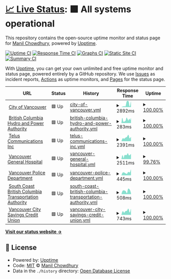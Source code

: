# [📈 Live Status](https://keywordnew.github.io/vancouver-watchtower): <!--live status--> **🟩 All systems operational**

This repository contains the open-source uptime monitor and status page for [Manil Chowdhury](https://manil.xyz), powered by [Upptime](https://github.com/upptime/upptime).

[![Uptime CI](https://github.com/keywordnew/vancouver-watchtower/workflows/Uptime%20CI/badge.svg)](https://github.com/keywordnew/vancouver-watchtower/actions?query=workflow%3A%22Uptime+CI%22)
[![Response Time CI](https://github.com/keywordnew/vancouver-watchtower/workflows/Response%20Time%20CI/badge.svg)](https://github.com/keywordnew/vancouver-watchtower/actions?query=workflow%3A%22Response+Time+CI%22)
[![Graphs CI](https://github.com/keywordnew/vancouver-watchtower/workflows/Graphs%20CI/badge.svg)](https://github.com/keywordnew/vancouver-watchtower/actions?query=workflow%3A%22Graphs+CI%22)
[![Static Site CI](https://github.com/keywordnew/vancouver-watchtower/workflows/Static%20Site%20CI/badge.svg)](https://github.com/keywordnew/vancouver-watchtower/actions?query=workflow%3A%22Static+Site+CI%22)
[![Summary CI](https://github.com/keywordnew/vancouver-watchtower/workflows/Summary%20CI/badge.svg)](https://github.com/keywordnew/vancouver-watchtower/actions?query=workflow%3A%22Summary+CI%22)

With [Upptime](https://upptime.js.org), you can get your own unlimited and free uptime monitor and status page, powered entirely by a GitHub repository. We use [Issues](https://github.com/keywordnew/vancouver-watchtower/issues) as incident reports, [Actions](https://github.com/keywordnew/vancouver-watchtower/actions) as uptime monitors, and [Pages](https://keywordnew.github.io/vancouver-watchtower) for the status page.

<!--start: status pages-->
<!-- This summary is generated by Upptime (https://github.com/upptime/upptime) -->
<!-- Do not edit this manually, your changes will be overwritten -->
<!-- prettier-ignore -->
| URL | Status | History | Response Time | Uptime |
| --- | ------ | ------- | ------------- | ------ |
| <img alt="" src="https://nilspace.xyz/content/images/2023/05/water.png" height="13"> [City of Vancouver](https://vancouver.ca/home-property-development/water-treatment.aspx) | 🟩 Up | [city-of-vancouver.yml](https://github.com/keywordnew/vancouver-watchtower/commits/HEAD/history/city-of-vancouver.yml) | <details><summary><img alt="Response time graph" src="./graphs/city-of-vancouver/response-time-week.png" height="20"> 2892ms</summary><br><a href="https://keywordnew.github.io/vancouver-watchtower/history/city-of-vancouver"><img alt="Response time 561" src="https://img.shields.io/endpoint?url=https%3A%2F%2Fraw.githubusercontent.com%2Fkeywordnew%2Fvancouver-watchtower%2FHEAD%2Fapi%2Fcity-of-vancouver%2Fresponse-time.json"></a><br><a href="https://keywordnew.github.io/vancouver-watchtower/history/city-of-vancouver"><img alt="24-hour response time 4474" src="https://img.shields.io/endpoint?url=https%3A%2F%2Fraw.githubusercontent.com%2Fkeywordnew%2Fvancouver-watchtower%2FHEAD%2Fapi%2Fcity-of-vancouver%2Fresponse-time-day.json"></a><br><a href="https://keywordnew.github.io/vancouver-watchtower/history/city-of-vancouver"><img alt="7-day response time 2892" src="https://img.shields.io/endpoint?url=https%3A%2F%2Fraw.githubusercontent.com%2Fkeywordnew%2Fvancouver-watchtower%2FHEAD%2Fapi%2Fcity-of-vancouver%2Fresponse-time-week.json"></a><br><a href="https://keywordnew.github.io/vancouver-watchtower/history/city-of-vancouver"><img alt="30-day response time 1071" src="https://img.shields.io/endpoint?url=https%3A%2F%2Fraw.githubusercontent.com%2Fkeywordnew%2Fvancouver-watchtower%2FHEAD%2Fapi%2Fcity-of-vancouver%2Fresponse-time-month.json"></a><br><a href="https://keywordnew.github.io/vancouver-watchtower/history/city-of-vancouver"><img alt="1-year response time 558" src="https://img.shields.io/endpoint?url=https%3A%2F%2Fraw.githubusercontent.com%2Fkeywordnew%2Fvancouver-watchtower%2FHEAD%2Fapi%2Fcity-of-vancouver%2Fresponse-time-year.json"></a></details> | <details><summary><a href="https://keywordnew.github.io/vancouver-watchtower/history/city-of-vancouver">100.00%</a></summary><a href="https://keywordnew.github.io/vancouver-watchtower/history/city-of-vancouver"><img alt="All-time uptime 99.45%" src="https://img.shields.io/endpoint?url=https%3A%2F%2Fraw.githubusercontent.com%2Fkeywordnew%2Fvancouver-watchtower%2FHEAD%2Fapi%2Fcity-of-vancouver%2Fuptime.json"></a><br><a href="https://keywordnew.github.io/vancouver-watchtower/history/city-of-vancouver"><img alt="24-hour uptime 100.00%" src="https://img.shields.io/endpoint?url=https%3A%2F%2Fraw.githubusercontent.com%2Fkeywordnew%2Fvancouver-watchtower%2FHEAD%2Fapi%2Fcity-of-vancouver%2Fuptime-day.json"></a><br><a href="https://keywordnew.github.io/vancouver-watchtower/history/city-of-vancouver"><img alt="7-day uptime 100.00%" src="https://img.shields.io/endpoint?url=https%3A%2F%2Fraw.githubusercontent.com%2Fkeywordnew%2Fvancouver-watchtower%2FHEAD%2Fapi%2Fcity-of-vancouver%2Fuptime-week.json"></a><br><a href="https://keywordnew.github.io/vancouver-watchtower/history/city-of-vancouver"><img alt="30-day uptime 100.00%" src="https://img.shields.io/endpoint?url=https%3A%2F%2Fraw.githubusercontent.com%2Fkeywordnew%2Fvancouver-watchtower%2FHEAD%2Fapi%2Fcity-of-vancouver%2Fuptime-month.json"></a><br><a href="https://keywordnew.github.io/vancouver-watchtower/history/city-of-vancouver"><img alt="1-year uptime 99.95%" src="https://img.shields.io/endpoint?url=https%3A%2F%2Fraw.githubusercontent.com%2Fkeywordnew%2Fvancouver-watchtower%2FHEAD%2Fapi%2Fcity-of-vancouver%2Fuptime-year.json"></a></details>
| <img alt="" src="https://nilspace.xyz/content/images/2023/05/power-1.png" height="13"> [British Columbia Hydro and Power Authority](https://www.bchydro.com/) | 🟩 Up | [british-columbia-hydro-and-power-authority.yml](https://github.com/keywordnew/vancouver-watchtower/commits/HEAD/history/british-columbia-hydro-and-power-authority.yml) | <details><summary><img alt="Response time graph" src="./graphs/british-columbia-hydro-and-power-authority/response-time-week.png" height="20"> 283ms</summary><br><a href="https://keywordnew.github.io/vancouver-watchtower/history/british-columbia-hydro-and-power-authority"><img alt="Response time 345" src="https://img.shields.io/endpoint?url=https%3A%2F%2Fraw.githubusercontent.com%2Fkeywordnew%2Fvancouver-watchtower%2FHEAD%2Fapi%2Fbritish-columbia-hydro-and-power-authority%2Fresponse-time.json"></a><br><a href="https://keywordnew.github.io/vancouver-watchtower/history/british-columbia-hydro-and-power-authority"><img alt="24-hour response time 225" src="https://img.shields.io/endpoint?url=https%3A%2F%2Fraw.githubusercontent.com%2Fkeywordnew%2Fvancouver-watchtower%2FHEAD%2Fapi%2Fbritish-columbia-hydro-and-power-authority%2Fresponse-time-day.json"></a><br><a href="https://keywordnew.github.io/vancouver-watchtower/history/british-columbia-hydro-and-power-authority"><img alt="7-day response time 283" src="https://img.shields.io/endpoint?url=https%3A%2F%2Fraw.githubusercontent.com%2Fkeywordnew%2Fvancouver-watchtower%2FHEAD%2Fapi%2Fbritish-columbia-hydro-and-power-authority%2Fresponse-time-week.json"></a><br><a href="https://keywordnew.github.io/vancouver-watchtower/history/british-columbia-hydro-and-power-authority"><img alt="30-day response time 283" src="https://img.shields.io/endpoint?url=https%3A%2F%2Fraw.githubusercontent.com%2Fkeywordnew%2Fvancouver-watchtower%2FHEAD%2Fapi%2Fbritish-columbia-hydro-and-power-authority%2Fresponse-time-month.json"></a><br><a href="https://keywordnew.github.io/vancouver-watchtower/history/british-columbia-hydro-and-power-authority"><img alt="1-year response time 336" src="https://img.shields.io/endpoint?url=https%3A%2F%2Fraw.githubusercontent.com%2Fkeywordnew%2Fvancouver-watchtower%2FHEAD%2Fapi%2Fbritish-columbia-hydro-and-power-authority%2Fresponse-time-year.json"></a></details> | <details><summary><a href="https://keywordnew.github.io/vancouver-watchtower/history/british-columbia-hydro-and-power-authority">100.00%</a></summary><a href="https://keywordnew.github.io/vancouver-watchtower/history/british-columbia-hydro-and-power-authority"><img alt="All-time uptime 99.95%" src="https://img.shields.io/endpoint?url=https%3A%2F%2Fraw.githubusercontent.com%2Fkeywordnew%2Fvancouver-watchtower%2FHEAD%2Fapi%2Fbritish-columbia-hydro-and-power-authority%2Fuptime.json"></a><br><a href="https://keywordnew.github.io/vancouver-watchtower/history/british-columbia-hydro-and-power-authority"><img alt="24-hour uptime 100.00%" src="https://img.shields.io/endpoint?url=https%3A%2F%2Fraw.githubusercontent.com%2Fkeywordnew%2Fvancouver-watchtower%2FHEAD%2Fapi%2Fbritish-columbia-hydro-and-power-authority%2Fuptime-day.json"></a><br><a href="https://keywordnew.github.io/vancouver-watchtower/history/british-columbia-hydro-and-power-authority"><img alt="7-day uptime 100.00%" src="https://img.shields.io/endpoint?url=https%3A%2F%2Fraw.githubusercontent.com%2Fkeywordnew%2Fvancouver-watchtower%2FHEAD%2Fapi%2Fbritish-columbia-hydro-and-power-authority%2Fuptime-week.json"></a><br><a href="https://keywordnew.github.io/vancouver-watchtower/history/british-columbia-hydro-and-power-authority"><img alt="30-day uptime 99.59%" src="https://img.shields.io/endpoint?url=https%3A%2F%2Fraw.githubusercontent.com%2Fkeywordnew%2Fvancouver-watchtower%2FHEAD%2Fapi%2Fbritish-columbia-hydro-and-power-authority%2Fuptime-month.json"></a><br><a href="https://keywordnew.github.io/vancouver-watchtower/history/british-columbia-hydro-and-power-authority"><img alt="1-year uptime 99.90%" src="https://img.shields.io/endpoint?url=https%3A%2F%2Fraw.githubusercontent.com%2Fkeywordnew%2Fvancouver-watchtower%2FHEAD%2Fapi%2Fbritish-columbia-hydro-and-power-authority%2Fuptime-year.json"></a></details>
| <img alt="" src="https://nilspace.xyz/content/images/2023/05/communication.png" height="13"> [Telus Communications Inc](https://www.telus.com/en) | 🟩 Up | [telus-communications-inc.yml](https://github.com/keywordnew/vancouver-watchtower/commits/HEAD/history/telus-communications-inc.yml) | <details><summary><img alt="Response time graph" src="./graphs/telus-communications-inc/response-time-week.png" height="20"> 2391ms</summary><br><a href="https://keywordnew.github.io/vancouver-watchtower/history/telus-communications-inc"><img alt="Response time 2061" src="https://img.shields.io/endpoint?url=https%3A%2F%2Fraw.githubusercontent.com%2Fkeywordnew%2Fvancouver-watchtower%2FHEAD%2Fapi%2Ftelus-communications-inc%2Fresponse-time.json"></a><br><a href="https://keywordnew.github.io/vancouver-watchtower/history/telus-communications-inc"><img alt="24-hour response time 1919" src="https://img.shields.io/endpoint?url=https%3A%2F%2Fraw.githubusercontent.com%2Fkeywordnew%2Fvancouver-watchtower%2FHEAD%2Fapi%2Ftelus-communications-inc%2Fresponse-time-day.json"></a><br><a href="https://keywordnew.github.io/vancouver-watchtower/history/telus-communications-inc"><img alt="7-day response time 2391" src="https://img.shields.io/endpoint?url=https%3A%2F%2Fraw.githubusercontent.com%2Fkeywordnew%2Fvancouver-watchtower%2FHEAD%2Fapi%2Ftelus-communications-inc%2Fresponse-time-week.json"></a><br><a href="https://keywordnew.github.io/vancouver-watchtower/history/telus-communications-inc"><img alt="30-day response time 2144" src="https://img.shields.io/endpoint?url=https%3A%2F%2Fraw.githubusercontent.com%2Fkeywordnew%2Fvancouver-watchtower%2FHEAD%2Fapi%2Ftelus-communications-inc%2Fresponse-time-month.json"></a><br><a href="https://keywordnew.github.io/vancouver-watchtower/history/telus-communications-inc"><img alt="1-year response time 2193" src="https://img.shields.io/endpoint?url=https%3A%2F%2Fraw.githubusercontent.com%2Fkeywordnew%2Fvancouver-watchtower%2FHEAD%2Fapi%2Ftelus-communications-inc%2Fresponse-time-year.json"></a></details> | <details><summary><a href="https://keywordnew.github.io/vancouver-watchtower/history/telus-communications-inc">100.00%</a></summary><a href="https://keywordnew.github.io/vancouver-watchtower/history/telus-communications-inc"><img alt="All-time uptime 99.95%" src="https://img.shields.io/endpoint?url=https%3A%2F%2Fraw.githubusercontent.com%2Fkeywordnew%2Fvancouver-watchtower%2FHEAD%2Fapi%2Ftelus-communications-inc%2Fuptime.json"></a><br><a href="https://keywordnew.github.io/vancouver-watchtower/history/telus-communications-inc"><img alt="24-hour uptime 100.00%" src="https://img.shields.io/endpoint?url=https%3A%2F%2Fraw.githubusercontent.com%2Fkeywordnew%2Fvancouver-watchtower%2FHEAD%2Fapi%2Ftelus-communications-inc%2Fuptime-day.json"></a><br><a href="https://keywordnew.github.io/vancouver-watchtower/history/telus-communications-inc"><img alt="7-day uptime 100.00%" src="https://img.shields.io/endpoint?url=https%3A%2F%2Fraw.githubusercontent.com%2Fkeywordnew%2Fvancouver-watchtower%2FHEAD%2Fapi%2Ftelus-communications-inc%2Fuptime-week.json"></a><br><a href="https://keywordnew.github.io/vancouver-watchtower/history/telus-communications-inc"><img alt="30-day uptime 100.00%" src="https://img.shields.io/endpoint?url=https%3A%2F%2Fraw.githubusercontent.com%2Fkeywordnew%2Fvancouver-watchtower%2FHEAD%2Fapi%2Ftelus-communications-inc%2Fuptime-month.json"></a><br><a href="https://keywordnew.github.io/vancouver-watchtower/history/telus-communications-inc"><img alt="1-year uptime 100.00%" src="https://img.shields.io/endpoint?url=https%3A%2F%2Fraw.githubusercontent.com%2Fkeywordnew%2Fvancouver-watchtower%2FHEAD%2Fapi%2Ftelus-communications-inc%2Fuptime-year.json"></a></details>
| <img alt="" src="https://nilspace.xyz/content/images/2023/05/hospital.png" height="13"> [Vancouver General Hospital](https://www.vch.ca/en/location/vancouver-general-hospital) | 🟩 Up | [vancouver-general-hospital.yml](https://github.com/keywordnew/vancouver-watchtower/commits/HEAD/history/vancouver-general-hospital.yml) | <details><summary><img alt="Response time graph" src="./graphs/vancouver-general-hospital/response-time-week.png" height="20"> 2511ms</summary><br><a href="https://keywordnew.github.io/vancouver-watchtower/history/vancouver-general-hospital"><img alt="Response time 2451" src="https://img.shields.io/endpoint?url=https%3A%2F%2Fraw.githubusercontent.com%2Fkeywordnew%2Fvancouver-watchtower%2FHEAD%2Fapi%2Fvancouver-general-hospital%2Fresponse-time.json"></a><br><a href="https://keywordnew.github.io/vancouver-watchtower/history/vancouver-general-hospital"><img alt="24-hour response time 2947" src="https://img.shields.io/endpoint?url=https%3A%2F%2Fraw.githubusercontent.com%2Fkeywordnew%2Fvancouver-watchtower%2FHEAD%2Fapi%2Fvancouver-general-hospital%2Fresponse-time-day.json"></a><br><a href="https://keywordnew.github.io/vancouver-watchtower/history/vancouver-general-hospital"><img alt="7-day response time 2511" src="https://img.shields.io/endpoint?url=https%3A%2F%2Fraw.githubusercontent.com%2Fkeywordnew%2Fvancouver-watchtower%2FHEAD%2Fapi%2Fvancouver-general-hospital%2Fresponse-time-week.json"></a><br><a href="https://keywordnew.github.io/vancouver-watchtower/history/vancouver-general-hospital"><img alt="30-day response time 2458" src="https://img.shields.io/endpoint?url=https%3A%2F%2Fraw.githubusercontent.com%2Fkeywordnew%2Fvancouver-watchtower%2FHEAD%2Fapi%2Fvancouver-general-hospital%2Fresponse-time-month.json"></a><br><a href="https://keywordnew.github.io/vancouver-watchtower/history/vancouver-general-hospital"><img alt="1-year response time 2325" src="https://img.shields.io/endpoint?url=https%3A%2F%2Fraw.githubusercontent.com%2Fkeywordnew%2Fvancouver-watchtower%2FHEAD%2Fapi%2Fvancouver-general-hospital%2Fresponse-time-year.json"></a></details> | <details><summary><a href="https://keywordnew.github.io/vancouver-watchtower/history/vancouver-general-hospital">99.76%</a></summary><a href="https://keywordnew.github.io/vancouver-watchtower/history/vancouver-general-hospital"><img alt="All-time uptime 99.93%" src="https://img.shields.io/endpoint?url=https%3A%2F%2Fraw.githubusercontent.com%2Fkeywordnew%2Fvancouver-watchtower%2FHEAD%2Fapi%2Fvancouver-general-hospital%2Fuptime.json"></a><br><a href="https://keywordnew.github.io/vancouver-watchtower/history/vancouver-general-hospital"><img alt="24-hour uptime 100.00%" src="https://img.shields.io/endpoint?url=https%3A%2F%2Fraw.githubusercontent.com%2Fkeywordnew%2Fvancouver-watchtower%2FHEAD%2Fapi%2Fvancouver-general-hospital%2Fuptime-day.json"></a><br><a href="https://keywordnew.github.io/vancouver-watchtower/history/vancouver-general-hospital"><img alt="7-day uptime 99.76%" src="https://img.shields.io/endpoint?url=https%3A%2F%2Fraw.githubusercontent.com%2Fkeywordnew%2Fvancouver-watchtower%2FHEAD%2Fapi%2Fvancouver-general-hospital%2Fuptime-week.json"></a><br><a href="https://keywordnew.github.io/vancouver-watchtower/history/vancouver-general-hospital"><img alt="30-day uptime 99.83%" src="https://img.shields.io/endpoint?url=https%3A%2F%2Fraw.githubusercontent.com%2Fkeywordnew%2Fvancouver-watchtower%2FHEAD%2Fapi%2Fvancouver-general-hospital%2Fuptime-month.json"></a><br><a href="https://keywordnew.github.io/vancouver-watchtower/history/vancouver-general-hospital"><img alt="1-year uptime 99.97%" src="https://img.shields.io/endpoint?url=https%3A%2F%2Fraw.githubusercontent.com%2Fkeywordnew%2Fvancouver-watchtower%2FHEAD%2Fapi%2Fvancouver-general-hospital%2Fuptime-year.json"></a></details>
| <img alt="" src="https://nilspace.xyz/content/images/2023/05/emergency.png" height="13"> [Vancouver Police Department](https://vpd.ca/report-a-crime/) | 🟩 Up | [vancouver-police-department.yml](https://github.com/keywordnew/vancouver-watchtower/commits/HEAD/history/vancouver-police-department.yml) | <details><summary><img alt="Response time graph" src="./graphs/vancouver-police-department/response-time-week.png" height="20"> 445ms</summary><br><a href="https://keywordnew.github.io/vancouver-watchtower/history/vancouver-police-department"><img alt="Response time 275" src="https://img.shields.io/endpoint?url=https%3A%2F%2Fraw.githubusercontent.com%2Fkeywordnew%2Fvancouver-watchtower%2FHEAD%2Fapi%2Fvancouver-police-department%2Fresponse-time.json"></a><br><a href="https://keywordnew.github.io/vancouver-watchtower/history/vancouver-police-department"><img alt="24-hour response time 291" src="https://img.shields.io/endpoint?url=https%3A%2F%2Fraw.githubusercontent.com%2Fkeywordnew%2Fvancouver-watchtower%2FHEAD%2Fapi%2Fvancouver-police-department%2Fresponse-time-day.json"></a><br><a href="https://keywordnew.github.io/vancouver-watchtower/history/vancouver-police-department"><img alt="7-day response time 445" src="https://img.shields.io/endpoint?url=https%3A%2F%2Fraw.githubusercontent.com%2Fkeywordnew%2Fvancouver-watchtower%2FHEAD%2Fapi%2Fvancouver-police-department%2Fresponse-time-week.json"></a><br><a href="https://keywordnew.github.io/vancouver-watchtower/history/vancouver-police-department"><img alt="30-day response time 356" src="https://img.shields.io/endpoint?url=https%3A%2F%2Fraw.githubusercontent.com%2Fkeywordnew%2Fvancouver-watchtower%2FHEAD%2Fapi%2Fvancouver-police-department%2Fresponse-time-month.json"></a><br><a href="https://keywordnew.github.io/vancouver-watchtower/history/vancouver-police-department"><img alt="1-year response time 318" src="https://img.shields.io/endpoint?url=https%3A%2F%2Fraw.githubusercontent.com%2Fkeywordnew%2Fvancouver-watchtower%2FHEAD%2Fapi%2Fvancouver-police-department%2Fresponse-time-year.json"></a></details> | <details><summary><a href="https://keywordnew.github.io/vancouver-watchtower/history/vancouver-police-department">100.00%</a></summary><a href="https://keywordnew.github.io/vancouver-watchtower/history/vancouver-police-department"><img alt="All-time uptime 100.00%" src="https://img.shields.io/endpoint?url=https%3A%2F%2Fraw.githubusercontent.com%2Fkeywordnew%2Fvancouver-watchtower%2FHEAD%2Fapi%2Fvancouver-police-department%2Fuptime.json"></a><br><a href="https://keywordnew.github.io/vancouver-watchtower/history/vancouver-police-department"><img alt="24-hour uptime 100.00%" src="https://img.shields.io/endpoint?url=https%3A%2F%2Fraw.githubusercontent.com%2Fkeywordnew%2Fvancouver-watchtower%2FHEAD%2Fapi%2Fvancouver-police-department%2Fuptime-day.json"></a><br><a href="https://keywordnew.github.io/vancouver-watchtower/history/vancouver-police-department"><img alt="7-day uptime 100.00%" src="https://img.shields.io/endpoint?url=https%3A%2F%2Fraw.githubusercontent.com%2Fkeywordnew%2Fvancouver-watchtower%2FHEAD%2Fapi%2Fvancouver-police-department%2Fuptime-week.json"></a><br><a href="https://keywordnew.github.io/vancouver-watchtower/history/vancouver-police-department"><img alt="30-day uptime 100.00%" src="https://img.shields.io/endpoint?url=https%3A%2F%2Fraw.githubusercontent.com%2Fkeywordnew%2Fvancouver-watchtower%2FHEAD%2Fapi%2Fvancouver-police-department%2Fuptime-month.json"></a><br><a href="https://keywordnew.github.io/vancouver-watchtower/history/vancouver-police-department"><img alt="1-year uptime 100.00%" src="https://img.shields.io/endpoint?url=https%3A%2F%2Fraw.githubusercontent.com%2Fkeywordnew%2Fvancouver-watchtower%2FHEAD%2Fapi%2Fvancouver-police-department%2Fuptime-year.json"></a></details>
| <img alt="" src="https://nilspace.xyz/content/images/2023/05/transportation-1.png" height="13"> [South Coast British Columbia Transportation Authority](https://www.translink.ca/) | 🟩 Up | [south-coast-british-columbia-transportation-authority.yml](https://github.com/keywordnew/vancouver-watchtower/commits/HEAD/history/south-coast-british-columbia-transportation-authority.yml) | <details><summary><img alt="Response time graph" src="./graphs/south-coast-british-columbia-transportation-authority/response-time-week.png" height="20"> 508ms</summary><br><a href="https://keywordnew.github.io/vancouver-watchtower/history/south-coast-british-columbia-transportation-authority"><img alt="Response time 540" src="https://img.shields.io/endpoint?url=https%3A%2F%2Fraw.githubusercontent.com%2Fkeywordnew%2Fvancouver-watchtower%2FHEAD%2Fapi%2Fsouth-coast-british-columbia-transportation-authority%2Fresponse-time.json"></a><br><a href="https://keywordnew.github.io/vancouver-watchtower/history/south-coast-british-columbia-transportation-authority"><img alt="24-hour response time 128" src="https://img.shields.io/endpoint?url=https%3A%2F%2Fraw.githubusercontent.com%2Fkeywordnew%2Fvancouver-watchtower%2FHEAD%2Fapi%2Fsouth-coast-british-columbia-transportation-authority%2Fresponse-time-day.json"></a><br><a href="https://keywordnew.github.io/vancouver-watchtower/history/south-coast-british-columbia-transportation-authority"><img alt="7-day response time 508" src="https://img.shields.io/endpoint?url=https%3A%2F%2Fraw.githubusercontent.com%2Fkeywordnew%2Fvancouver-watchtower%2FHEAD%2Fapi%2Fsouth-coast-british-columbia-transportation-authority%2Fresponse-time-week.json"></a><br><a href="https://keywordnew.github.io/vancouver-watchtower/history/south-coast-british-columbia-transportation-authority"><img alt="30-day response time 684" src="https://img.shields.io/endpoint?url=https%3A%2F%2Fraw.githubusercontent.com%2Fkeywordnew%2Fvancouver-watchtower%2FHEAD%2Fapi%2Fsouth-coast-british-columbia-transportation-authority%2Fresponse-time-month.json"></a><br><a href="https://keywordnew.github.io/vancouver-watchtower/history/south-coast-british-columbia-transportation-authority"><img alt="1-year response time 576" src="https://img.shields.io/endpoint?url=https%3A%2F%2Fraw.githubusercontent.com%2Fkeywordnew%2Fvancouver-watchtower%2FHEAD%2Fapi%2Fsouth-coast-british-columbia-transportation-authority%2Fresponse-time-year.json"></a></details> | <details><summary><a href="https://keywordnew.github.io/vancouver-watchtower/history/south-coast-british-columbia-transportation-authority">100.00%</a></summary><a href="https://keywordnew.github.io/vancouver-watchtower/history/south-coast-british-columbia-transportation-authority"><img alt="All-time uptime 100.00%" src="https://img.shields.io/endpoint?url=https%3A%2F%2Fraw.githubusercontent.com%2Fkeywordnew%2Fvancouver-watchtower%2FHEAD%2Fapi%2Fsouth-coast-british-columbia-transportation-authority%2Fuptime.json"></a><br><a href="https://keywordnew.github.io/vancouver-watchtower/history/south-coast-british-columbia-transportation-authority"><img alt="24-hour uptime 100.00%" src="https://img.shields.io/endpoint?url=https%3A%2F%2Fraw.githubusercontent.com%2Fkeywordnew%2Fvancouver-watchtower%2FHEAD%2Fapi%2Fsouth-coast-british-columbia-transportation-authority%2Fuptime-day.json"></a><br><a href="https://keywordnew.github.io/vancouver-watchtower/history/south-coast-british-columbia-transportation-authority"><img alt="7-day uptime 100.00%" src="https://img.shields.io/endpoint?url=https%3A%2F%2Fraw.githubusercontent.com%2Fkeywordnew%2Fvancouver-watchtower%2FHEAD%2Fapi%2Fsouth-coast-british-columbia-transportation-authority%2Fuptime-week.json"></a><br><a href="https://keywordnew.github.io/vancouver-watchtower/history/south-coast-british-columbia-transportation-authority"><img alt="30-day uptime 100.00%" src="https://img.shields.io/endpoint?url=https%3A%2F%2Fraw.githubusercontent.com%2Fkeywordnew%2Fvancouver-watchtower%2FHEAD%2Fapi%2Fsouth-coast-british-columbia-transportation-authority%2Fuptime-month.json"></a><br><a href="https://keywordnew.github.io/vancouver-watchtower/history/south-coast-british-columbia-transportation-authority"><img alt="1-year uptime 100.00%" src="https://img.shields.io/endpoint?url=https%3A%2F%2Fraw.githubusercontent.com%2Fkeywordnew%2Fvancouver-watchtower%2FHEAD%2Fapi%2Fsouth-coast-british-columbia-transportation-authority%2Fuptime-year.json"></a></details>
| <img alt="" src="https://nilspace.xyz/content/images/2023/05/payment.png" height="13"> [Vancouver City Savings Credit Union](https://www.vancity.com/) | 🟩 Up | [vancouver-city-savings-credit-union.yml](https://github.com/keywordnew/vancouver-watchtower/commits/HEAD/history/vancouver-city-savings-credit-union.yml) | <details><summary><img alt="Response time graph" src="./graphs/vancouver-city-savings-credit-union/response-time-week.png" height="20"> 743ms</summary><br><a href="https://keywordnew.github.io/vancouver-watchtower/history/vancouver-city-savings-credit-union"><img alt="Response time 498" src="https://img.shields.io/endpoint?url=https%3A%2F%2Fraw.githubusercontent.com%2Fkeywordnew%2Fvancouver-watchtower%2FHEAD%2Fapi%2Fvancouver-city-savings-credit-union%2Fresponse-time.json"></a><br><a href="https://keywordnew.github.io/vancouver-watchtower/history/vancouver-city-savings-credit-union"><img alt="24-hour response time 649" src="https://img.shields.io/endpoint?url=https%3A%2F%2Fraw.githubusercontent.com%2Fkeywordnew%2Fvancouver-watchtower%2FHEAD%2Fapi%2Fvancouver-city-savings-credit-union%2Fresponse-time-day.json"></a><br><a href="https://keywordnew.github.io/vancouver-watchtower/history/vancouver-city-savings-credit-union"><img alt="7-day response time 743" src="https://img.shields.io/endpoint?url=https%3A%2F%2Fraw.githubusercontent.com%2Fkeywordnew%2Fvancouver-watchtower%2FHEAD%2Fapi%2Fvancouver-city-savings-credit-union%2Fresponse-time-week.json"></a><br><a href="https://keywordnew.github.io/vancouver-watchtower/history/vancouver-city-savings-credit-union"><img alt="30-day response time 589" src="https://img.shields.io/endpoint?url=https%3A%2F%2Fraw.githubusercontent.com%2Fkeywordnew%2Fvancouver-watchtower%2FHEAD%2Fapi%2Fvancouver-city-savings-credit-union%2Fresponse-time-month.json"></a><br><a href="https://keywordnew.github.io/vancouver-watchtower/history/vancouver-city-savings-credit-union"><img alt="1-year response time 549" src="https://img.shields.io/endpoint?url=https%3A%2F%2Fraw.githubusercontent.com%2Fkeywordnew%2Fvancouver-watchtower%2FHEAD%2Fapi%2Fvancouver-city-savings-credit-union%2Fresponse-time-year.json"></a></details> | <details><summary><a href="https://keywordnew.github.io/vancouver-watchtower/history/vancouver-city-savings-credit-union">100.00%</a></summary><a href="https://keywordnew.github.io/vancouver-watchtower/history/vancouver-city-savings-credit-union"><img alt="All-time uptime 99.95%" src="https://img.shields.io/endpoint?url=https%3A%2F%2Fraw.githubusercontent.com%2Fkeywordnew%2Fvancouver-watchtower%2FHEAD%2Fapi%2Fvancouver-city-savings-credit-union%2Fuptime.json"></a><br><a href="https://keywordnew.github.io/vancouver-watchtower/history/vancouver-city-savings-credit-union"><img alt="24-hour uptime 100.00%" src="https://img.shields.io/endpoint?url=https%3A%2F%2Fraw.githubusercontent.com%2Fkeywordnew%2Fvancouver-watchtower%2FHEAD%2Fapi%2Fvancouver-city-savings-credit-union%2Fuptime-day.json"></a><br><a href="https://keywordnew.github.io/vancouver-watchtower/history/vancouver-city-savings-credit-union"><img alt="7-day uptime 100.00%" src="https://img.shields.io/endpoint?url=https%3A%2F%2Fraw.githubusercontent.com%2Fkeywordnew%2Fvancouver-watchtower%2FHEAD%2Fapi%2Fvancouver-city-savings-credit-union%2Fuptime-week.json"></a><br><a href="https://keywordnew.github.io/vancouver-watchtower/history/vancouver-city-savings-credit-union"><img alt="30-day uptime 100.00%" src="https://img.shields.io/endpoint?url=https%3A%2F%2Fraw.githubusercontent.com%2Fkeywordnew%2Fvancouver-watchtower%2FHEAD%2Fapi%2Fvancouver-city-savings-credit-union%2Fuptime-month.json"></a><br><a href="https://keywordnew.github.io/vancouver-watchtower/history/vancouver-city-savings-credit-union"><img alt="1-year uptime 99.96%" src="https://img.shields.io/endpoint?url=https%3A%2F%2Fraw.githubusercontent.com%2Fkeywordnew%2Fvancouver-watchtower%2FHEAD%2Fapi%2Fvancouver-city-savings-credit-union%2Fuptime-year.json"></a></details>

<!--end: status pages-->

[**Visit our status website →**](https://keywordnew.github.io/vancouver-watchtower)

## 📄 License

- Powered by: [Upptime](https://github.com/upptime/upptime)
- Code: [MIT](./LICENSE) © [Manil Chowdhury](https://manil.xyz)
- Data in the `./history` directory: [Open Database License](https://opendatacommons.org/licenses/odbl/1-0/)
